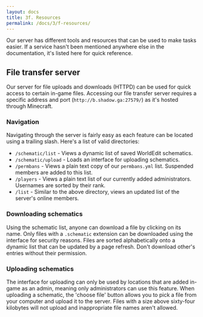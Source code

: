 ```yaml
---
layout: docs
title: 3f. Resources
permalink: /docs/3/f-resources/
---
```

Our server has different tools and resources that can be used to make tasks easier.
If a service hasn't been mentioned anywhere else in the documentation, it's listed here for quick reference.

## File transfer server
Our server for file uploads and downloads (HTTPD) can be used for quick access to certain in-game files.
Accessing our file transfer server requires a specific address and port (`http://b.shadow.ga:27579/`) as it's hosted through Minecraft.

### Navigation
Navigating through the server is fairly easy as each feature can be located using a trailing slash.
Here's a list of valid directories:
 - ```/schematic/list``` - Views a dynamic list of saved WorldEdit schematics.
 - `/schematic/upload` - Loads an interface for uploading schematics.
 - `/permbans` - Views a plain text copy of our `permbans.yml` list. Suspended members are added to this list.
 - `/players` - Views a plain text list of our currently added administrators. Usernames are sorted by their rank.
 - `/list` - Similar to the above directory, views an updated list of the server's online members.
 
### Downloading schematics
Using the schematic list, anyone can download a file by clicking on its name.
Only files with a `.schematic` extension can be downloaded using the interface for security reasons.
Files are sorted alphabetically onto a dynamic list that can be updated by a page refresh.
Don't download other's entries without their permission.

### Uploading schematics
The interface for uploading can only be used by locations that are added in-game as an admin, meaning only administrators can use this feature.
When uploading a schematic, the 'choose file' button allows you to pick a file from your computer and upload it to the server.
Files with a size above sixty-four kilobytes will not upload and inappropriate file names aren't allowed.

## 
